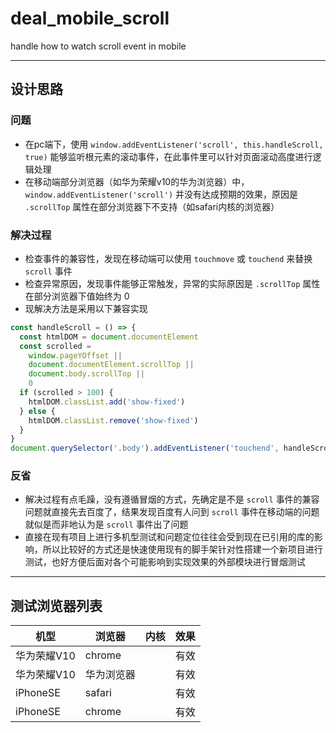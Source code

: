 # deal_mobile_scroll

handle how to watch scroll event in mobile

---

## 设计思路

### 问题

- 在pc端下，使用 `window.addEventListener('scroll', this.handleScroll, true)` 能够监听根元素的滚动事件，在此事件里可以针对页面滚动高度进行逻辑处理
- 在移动端部分浏览器（如华为荣耀v10的华为浏览器）中，`window.addEventListener('scroll')` 并没有达成预期的效果，原因是 `.scrollTop` 属性在部分浏览器下不支持（如safari内核的浏览器）

### 解决过程

- 检查事件的兼容性，发现在移动端可以使用 `touchmove` 或 `touchend` 来替换 `scroll` 事件
- 检查异常原因，发现事件能够正常触发，异常的实际原因是 `.scrollTop` 属性在部分浏览器下值始终为 0
- 现解决方法是采用以下兼容实现

```javascript
const handleScroll = () => {
  const htmlDOM = document.documentElement
  const scrolled =
    window.pageYOffset ||
    document.documentElement.scrollTop ||
    document.body.scrollTop ||
    0
  if (scrolled > 100) {
    htmlDOM.classList.add('show-fixed')
  } else {
    htmlDOM.classList.remove('show-fixed')
  }
}
document.querySelector('.body').addEventListener('touchend', handleScroll, true)
```

### 反省

- 解决过程有点毛躁，没有遵循冒烟的方式，先确定是不是 `scroll` 事件的兼容问题就直接先去百度了，结果发现百度有人问到 `scroll` 事件在移动端的问题就似是而非地认为是 `scroll` 事件出了问题
- 直接在现有项目上进行多机型测试和问题定位往往会受到现在已引用的库的影响，所以比较好的方式还是快速使用现有的脚手架针对性搭建一个新项目进行测试，也好方便后面对各个可能影响到实现效果的外部模块进行冒烟测试

---

## 测试浏览器列表

机型 | 浏览器 | 内核 | 效果
-- | -- | -- | --
华为荣耀V10 | chrome | | 有效
华为荣耀V10 | 华为浏览器 | | 有效
iPhoneSE | safari | | 有效
iPhoneSE | chrome | | 有效
